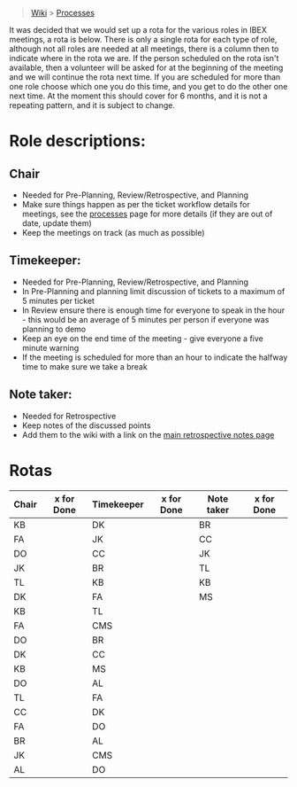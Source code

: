 > [Wiki](Home) > [Processes](Processes)

It was decided that we would set up a rota for the various roles in IBEX meetings, a rota is below. There is only a single rota for each type of role, although not all roles are needed at all meetings, there is a column then to indicate where in the rota we are. If the person scheduled on the rota isn't available, then a volunteer will be asked for at the beginning of the meeting and we will continue the rota next time. If you are scheduled for more than one role choose which one you do this time, and you get to do the other one next time. At the moment this should cover for 6 months, and it is not a repeating pattern, and it is subject to change.

# Role descriptions:
## Chair 
* Needed for Pre-Planning, Review/Retrospective, and Planning
* Make sure things happen as per the ticket workflow details for meetings, see the [processes](Processes) page for more details (if they are out of date, update them)
* Keep the meetings on track (as much as possible)

## Timekeeper:
* Needed for Pre-Planning, Review/Retrospective, and Planning
* In Pre-Planning and planning limit discussion of tickets to a maximum of 5 minutes per ticket
* In Review ensure there is enough time for everyone to speak in the hour - this would be an average of 5 minutes per person if everyone was planning to demo
* Keep an eye on the end time of the meeting - give everyone a five minute warning
* If the meeting is scheduled for more than an hour to indicate the halfway time to make sure we take a break

## Note taker:
* Needed for Retrospective
* Keep notes of the discussed points
* Add them to the wiki with a link on the [main retrospective notes page](Retrospective-Notes)


# Rotas


| Chair | x for Done | Timekeeper | x for Done | Note taker | x for Done |
| --- | --- | --- | --- | --- | --- |
| KB | | DK | | BR | |
| FA | | JK | | CC | |
| DO | | CC | | JK | |
| JK | | BR | | TL | |
| TL | | KB | | KB | |
| DK | | FA | | MS | |
| KB | | TL | | | |
| FA | | CMS | | | |
| DO | | BR | | | |
| DK | | CC | | | |
| KB | | MS | | | |
| DO | | AL | | | |
| TL | | FA | | | |
| CC | | DK | | | |
| FA | | DO | | | |
| BR | | AL | | | |
| JK | | CMS | | | |
| AL | | DO | | | |
